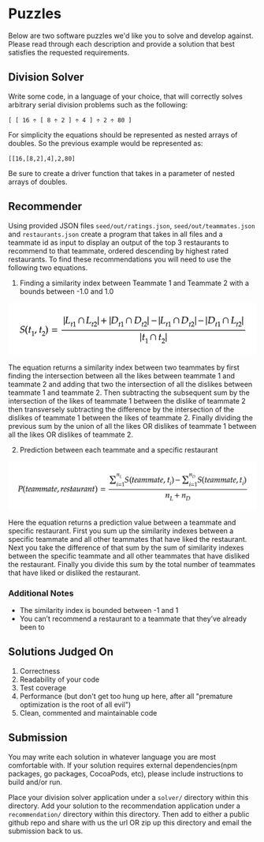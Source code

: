 # Puzzles
Below are two software puzzles we'd like you to solve and develop against. Please read through each description and provide a solution that best satisfies the requested requirements.

## Division Solver
Write some code, in a language of your choice, that will correctly solves arbitrary serial division problems such as the following: 
```
[ [ 16 ÷ [ 8 ÷ 2 ] ÷ 4 ] ÷ 2 ÷ 80 ]
```
For simplicity the equations should be represented as nested arrays of doubles. So the previous example would be represented as:
```
[[16,[8,2],4],2,80]
```
Be sure to create a driver function that takes in a parameter of nested arrays of doubles.

## Recommender
Using provided JSON files `seed/out/ratings.json`, `seed/out/teammates.json` and `restaurants.json` create a program that takes in all files and a teammate id as input to display an output of the top 3 restaurants to recommend to that teammate, ordered descending by highest rated restaurants. To find these recommendations you will need to use the following two equations.

1. Finding a similarity index between Teammate 1 and Teammate 2 with a bounds between -1.0 and 1.0 

![Similarity Index](images/similarity.png)

The equation returns a similarity index between two teammates by first finding the intersection between all the likes between teammate 1 and teammate 2 and adding that two the intersection of all the dislikes between teammate 1 and teammate 2. Then subtracting the subsequent sum by the intersection of the likes of teammate 1 between the dislike of teammate 2 then transversely subtracting the difference by the intersection of the dislikes of teammate 1 between the likes of teammate 2. Finally dividing the previous sum by the union of all the likes OR dislikes of teammate 1 between all the likes OR dislikes of teammate 2.

2. Prediction between each teammate and a specific restaurant

![Prediction](images/prediction.png)

Here the equation returns a prediction value between a teammate and specific restaurant. First you sum up the similarity indexes between a specific teammate and all other teammates that have liked the restaurant. Next you take the difference of that sum by the sum of similarity indexes between the specific teammate and all other teammates that have disliked the restaurant. Finally you divide this sum by the total number of teammates that have liked or disliked the restaurant.

### Additional Notes
- The similarity index is bounded between -1 and 1
- You can’t recommend a restaurant to a teammate that they’ve already been to


## Solutions Judged On
1. Correctness
1. Readability of your code
1. Test coverage
1. Performance (but don't get too hung up here, after all "premature optimization is the root of all evil")
1. Clean, commented and maintainable code

## Submission
You may write each solution in whatever language you are most comfortable with. If your solution requires external dependencies(npm packages, go packages, CocoaPods, etc), please include instructions to build and/or run. 

Place your division solver application under a `solver/` directory within this directory. Add your solution to the recommendation application under a `recommendation/` directory within this directory. Then add to either a public github repo and share with us the url OR zip up this directory and email the submission back to us.
